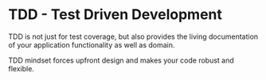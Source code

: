# TDD - Test Driven Development 

TDD is not just for test coverage, but also provides the living documentation of your application functionality as well as domain. 

TDD mindset forces upfront design and makes your code robust and flexible.
